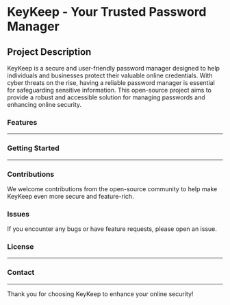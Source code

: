 # KeyKeep - Your Trusted Password Manager

## Project Description

KeyKeep is a secure and user-friendly password manager designed to help individuals and businesses protect their valuable online credentials. With cyber threats on the rise, having a reliable password manager is essential for safeguarding sensitive information. This open-source project aims to provide a robust and accessible solution for managing passwords and enhancing online security.

### Features
****

### Getting Started
****

### Contributions

We welcome contributions from the open-source community to help make KeyKeep even more secure and feature-rich.

### Issues

If you encounter any bugs or have feature requests, please open an issue.

### License
****

### Contact
****

Thank you for choosing KeyKeep to enhance your online security!

